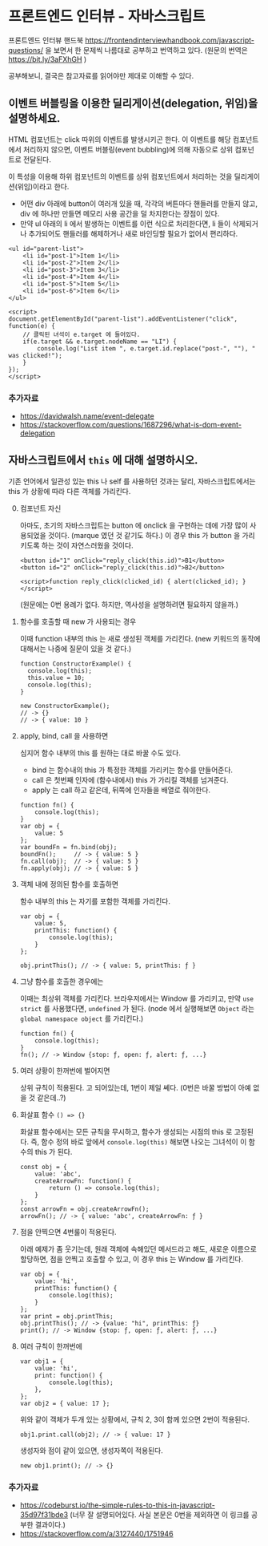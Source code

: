 # 프론트엔드 인터뷰 - 자바스크립트

프론트엔드 인터뷰 핸드북 https://frontendinterviewhandbook.com/javascript-questions/ 을 보면서 한 문제씩 나름대로 공부하고 번역하고 있다. (원문의 번역은 https://bit.ly/3aFXhGH ) 

공부해보니, 결국은 참고자료를 읽어야만 제대로 이해할 수 있다.

## 이벤트 버블링을 이용한 딜리게이션(delegation, 위임)을 설명하세요.

HTML 컴포넌트는 click 따위의 이벤트를 발생시키곤 한다. 이 이벤트를 해당 컴포넌트에서 처리하지 않으면, 이벤트 버블링(event bubbling)에 의해 자동으로 상위 컴포넌트로 전달된다. 

이 특성을 이용해 하위 컴포넌트의 이벤트를 상위 컴포넌트에서 처리하는 것을 딜리게이션(위임)이라고 한다.

* 어떤 div 아래에 button이 여러개 있을 때, 각각의 버튼마다 핸들러를 만들지 않고, div 에 하나만 만들면 메모리 사용 공간을 덜 차지한다는 장점이 있다.
* 만약 ul 아래의 li 에서 발생하는 이벤트를 이런 식으로 처리한다면, li 들이 삭제되거나 추가되어도 핸들러를 해제하거나 새로 바인딩할 필요가 없어서 편리하다.

```
<ul id="parent-list">
	<li id="post-1">Item 1</li>
	<li id="post-2">Item 2</li>
	<li id="post-3">Item 3</li>
	<li id="post-4">Item 4</li>
	<li id="post-5">Item 5</li>
	<li id="post-6">Item 6</li>
</ul>

<script>
document.getElementById("parent-list").addEventListener("click", function(e) {
	// 클릭된 녀석이 e.target 에 들어있다.
	if(e.target && e.target.nodeName == "LI") {
		console.log("List item ", e.target.id.replace("post-", ""), " was clicked!");
	}
});
</script>
```
### 추가자료

- https://davidwalsh.name/event-delegate 
- https://stackoverflow.com/questions/1687296/what-is-dom-event-delegation


## 자바스크립트에서 `this` 에 대해 설명하시오.

기존 언어에서 일관성 있는 this 나 self 를 사용하던 것과는 달리, 자바스크립트에서는 this 가 상황에 따라 다른 객체를 가리킨다. 

0. 컴포넌트 자신


    아마도, 초기의 자바스크립트는 button 에 onclick 을 구현하는 데에 가장 많이 사용되었을 것이다. (marque 였던 것 같기도 하다.) 이 경우 this 가 button 을 가리키도록 하는 것이 자연스러웠을 것이다.

    ```
    <button id="1" onClick="reply_click(this.id)">B1</button>
    <button id="2" onClick="reply_click(this.id)">B2</button>
 
    <script>function reply_click(clicked_id) { alert(clicked_id); }</script>
    ```

    (원문에는 0번 용례가 없다. 하지만, 역사성을 설명하려면 필요하지 않을까.)


1. 함수를 호출할 때 new 가 사용되는 경우

    이때 function 내부의 this 는 새로 생성된 객체를 가리킨다. (new 키워드의 동작에 대해서는 나중에 질문이 있을 것 같다.)

    ```
    function ConstructorExample() {
      console.log(this);
      this.value = 10;
      console.log(this);
    }
  
    new ConstructorExample();
    // -> {}
    // -> { value: 10 }
    ```

2. apply, bind, call 을 사용하면

    심지어 함수 내부의 this 를 원하는 대로 바꿀 수도 있다.

    - bind 는 함수내의 this 가 특정한 객체를 가리키는 함수를 만들어준다.
    - call 은 첫번째 인자에 (함수내에서) this 가 가리킬 객체를 넘겨준다.
    - apply 는 call 하고 같은데, 뒤쪽에 인자들을 배열로 줘야한다.

    ```
    function fn() {
        console.log(this);
    }
    var obj = {
        value: 5
    };
    var boundFn = fn.bind(obj);
    boundFn();     // -> { value: 5 }
    fn.call(obj);  // -> { value: 5 }
    fn.apply(obj); // -> { value: 5 }
    ```

3. 객체 내에 정의된 함수를 호출하면 

    함수 내부의 this 는 자기를 포함한 객체를 가리킨다. 

    ```
    var obj = {
        value: 5,
        printThis: function() {
            console.log(this);
        }
    };
    
    obj.printThis(); // -> { value: 5, printThis: ƒ }
    ```

4. 그냥 함수를 호출한 경우에는

    이때는 최상위 객체를 가리킨다. 브라우저에서는 Window 를 가리키고, 만약 `use strict` 를 사용했다면, `undefined` 가 된다. (node 에서 실행해보면 `Object` 라는 `global namespace object` 를 가리킨다.)

    ```
    function fn() {
        console.log(this);
    }
    fn(); // -> Window {stop: ƒ, open: ƒ, alert: ƒ, ...}
    ```

5. 여러 상황이 한꺼번에 벌어지면

    상위 규칙이 적용된다. 고 되어있는데, 1번이 제일 쎄다. (0번은 바꿀 방법이 아예 없을 것 같은데..?)


6. 화살표 함수 `() => {}`

    화살표 함수에서는 모든 규칙을 무시하고, 함수가 생성되는 시점의 this 로 고정된다. 즉, 함수 정의 바로 앞에서 `console.log(this)` 해보면 나오는 그녀석이 이 함수의 this 가 된다.


    ```
    const obj = {
        value: 'abc',
        createArrowFn: function() {
            return () => console.log(this);
        }
    };
    const arrowFn = obj.createArrowFn();
    arrowFn(); // -> { value: 'abc', createArrowFn: ƒ }
    ```

7. 점을 안찍으면 4번룰이 적용된다.

    아래 예제가 좀 웃기는데, 원래 객체에 속해있던 메서드라고 해도, 새로운 이름으로 할당하면, 점을 안찍고 호출할 수 있고, 이 경우 this 는 Window 를 가리킨다.

    ```
    var obj = {
        value: 'hi',
        printThis: function() {
            console.log(this);
        }
    };
    var print = obj.printThis;
    obj.printThis(); // -> {value: "hi", printThis: ƒ}
    print(); // -> Window {stop: ƒ, open: ƒ, alert: ƒ, ...}
    ```

8. 여러 규칙이 한꺼번에

    ```
    var obj1 = {
        value: 'hi',
        print: function() {
            console.log(this);
        },
    };
    var obj2 = { value: 17 };
    ```

    위와 같이 객체가 두개 있는 상황에서, 규칙 2, 3이 함께 있으면 2번이 적용된다.
    
    `obj1.print.call(obj2); // -> { value: 17 }`
    
    생성자와 점이 같이 있으면, 생성자쪽이 적용된다.

    `new obj1.print(); // -> {}`

### 추가자료

- https://codeburst.io/the-simple-rules-to-this-in-javascript-35d97f31bde3 (너무 잘 설명되어있다. 사실 본문은 0번을 제외하면 이 링크를 공부한 결과이다.)
- https://stackoverflow.com/a/3127440/1751946

